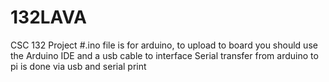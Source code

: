 # 132LAVA
CSC 132 Project
#.ino file is for arduino, to upload to board you should use the Arduino IDE and a usb cable to interface
Serial transfer from arduino to pi is done via usb and serial print
